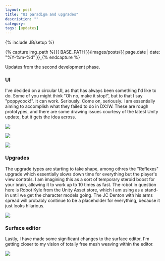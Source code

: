```yaml
---
layout: post
title: "UI paradigm and upgrades"
description: ""
category: 
tags: [updates]
---
```

{% include JB/setup %}

{% capture img_path %}{{ BASE_PATH }}/images/posts/{{ page.date | date: "%Y-%m-%d" }}_{% endcapture %}

Updates from the second development phase.

<!--more-->

### UI
I've decided on a circular UI, as that has always been something I'd like to do. Some of you might think "Oh no, make it stop!", but to that I say "poppycock!". It can work. Seriously. Come on, seriously.
I am essentially aiming to accomplish what they failed to do in DX:IW. These are rough prototypes, and there are some drawing issues courtesy of the latest Unity update, but it gets the idea across.

<a href="{{ img_path }}main.jpg"><img src="{{ img_path }}main.jpg" /></a>
  
<a href="{{ img_path }}inventory.jpg"><img src="{{ img_path }}inventory.jpg" /></a>
  
<a href="{{ img_path }}upgrades.jpg"><img src="{{ img_path }}upgrades.jpg" /></a>
  
### Upgrades
The upgrade types are starting to take shape, among othres the "Reflexes" upgrade which essentially slows down time for everything but the player's view controls. I am imagining this as a sort of temporary steroid boost for your brain, allowing it to work up to 10 times as fast. The robot in question here is Robot Kyle from the Unity Asset store, which I am using as a stand-in until we get the character models going. The JC Denton with his arms spread will probably continue to be a placeholder for everything, because it just looks hilarious.
  
<a href="{{ img_path }}reflexes.jpg"><img src="{{ img_path }}reflexes.jpg" /></a>
  
### Surface editor
Lastly, I have made some significant changes to the surface editor, I'm getting closer to my vision of totally free mesh weaving within the editor.

<a href="{{ img_path }}surface.jpg"><img src="{{ img_path }}surface.jpg" /></a>